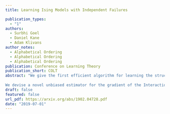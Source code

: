 ```yaml
---
title: Learning Ising Models with Independent Failures

publication_types:
  - "1"
authors:
  - Surbhi Goel
  - Daniel Kane
  - Adam Klivans
author_notes:
  - Alphabetical Ordering
  - Alphabetical Ordering
  - Alphabetical Ordering
publication: Conference on Learning Theory
publication_short: COLT
abstract: "We give the first efficient algorithm for learning the structure of an Ising model that tolerates independent failures; that is, each entry of the observed sample is missing with some unknown probability p. Our algorithm matches the essentially optimal runtime and sample complexity bounds of recent work for learning Ising models due to Klivans and Meka (2017).
  
We devise a novel unbiased estimator for the gradient of the Interaction Screening Objective (ISO) due to Vuffray et al. (2016) and apply a stochastic multiplicative gradient descent algorithm to minimize this objective. Solutions to this minimization recover the neighborhood information of the underlying Ising model on a node by node basis."
draft: false
featured: false
url_pdf: https://arxiv.org/abs/1902.04728.pdf
date: "2019-07-01"
---
```

